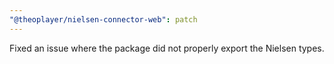 ```yaml
---
"@theoplayer/nielsen-connector-web": patch
---
```


Fixed an issue where the package did not properly export the Nielsen types.
